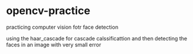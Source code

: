 # opencv-practice
practicing computer vision fotr face detection

using the haar_cascade for cascade calssificattion and then detecting the faces in an image with very small error

